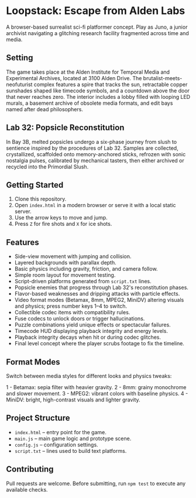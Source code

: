 # Loopstack: Escape from Alden Labs

A browser-based surrealist sci-fi platformer concept. Play as Juno, a junior
archivist navigating a glitching research facility fragmented across time and
media.

## Setting

The game takes place at the Alden Institute for Temporal Media and Experimental
Archives, located at 3100 Alden Drive. The brutalist-meets-neofuturist complex
features a spire that tracks the sun, retractable copper sunshades shaped like
timecode symbols, and a countdown above the door that never reaches zero. The
interior includes a lobby filled with looping LED murals, a basement archive of
obsolete media formats, and edit bays named after dead philosophers.

## Lab 32: Popsicle Reconstitution

In Bay 3B, melted popsicles undergo a six-phase journey from slush to sentience
inspired by the procedures of Lab 32. Samples are collected, crystallized,
scaffolded onto memory-anchored sticks, refrozen with sonic nostalgia pulses,
calibrated by mechanical tasters, then either archived or recycled into the
Primordial Slush.

## Getting Started

1. Clone this repository.
2. Open `index.html` in a modern browser or serve it with a local static
   server.
3. Use the arrow keys to move and jump.
4. Press `Z` for fire shots and `X` for ice shots.

## Features

- Side-view movement with jumping and collision.
- Layered backgrounds with parallax depth.
- Basic physics including gravity, friction, and camera follow.
- Simple room layout for movement testing.
- Script-driven platforms generated from `script.txt` lines.
- Popsicle enemies that progress through Lab 32's reconstitution phases.
- Flavor-based weaknesses and dripping attacks with particle effects.
- Video format modes (Betamax, 8mm, MPEG2, MiniDV) altering visuals and
  physics; press number keys 1–4 to switch.
- Collectible codec items with compatibility rules.
- Fuse codecs to unlock doors or trigger hallucinations.
- Puzzle combinations yield unique effects or spectacular failures.
- Timecode HUD displaying playback integrity and energy levels.
- Playback integrity decays when hit or during codec glitches.
- Final level concept where the player scrubs footage to fix the timeline.

## Format Modes

Switch between media styles for different looks and physics tweaks:

1 - Betamax: sepia filter with heavier gravity.
2 - 8mm: grainy monochrome and slower movement.
3 - MPEG2: vibrant colors with baseline physics.
4 - MiniDV: bright, high-contrast visuals and lighter gravity.

## Project Structure

- `index.html` – entry point for the game.
- `main.js` – main game logic and prototype scene.
- `config.js` – configuration settings.
- `script.txt` – lines used to build text platforms.

## Contributing

Pull requests are welcome. Before submitting, run `npm test` to execute any
available checks.

